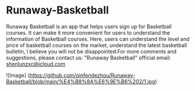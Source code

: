 # Runaway-Basketball
Runaway Basketball is an app that helps users sign up for Basketball courses. It can make it more convenient for users to understand the information of Basketball courses. Here, users can understand the level and price of basketball courses on the market, understand the latest basketball bulletin, I believe you will not be disappointed.For more comments and suggestions, please contact us: "Runaway Basketball" official email: shenlunzxc@icloud.com

![Image] (https://github.com/qinfendezhou/Runaway-Basketball/blob/main/%E4%B8%8A%E6%9E%B6%202/1.jpg)
